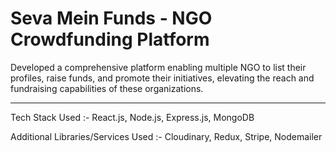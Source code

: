 ﻿# Seva Mein Funds - NGO Crowdfunding Platform
Developed a comprehensive platform enabling multiple NGO to list their profiles, raise funds, and
promote their initiatives, elevating the reach and fundraising capabilities of these organizations.
<hr />
Tech Stack Used :- React.js, Node.js, Express.js, MongoDB

Additional Libraries/Services Used :- Cloudinary, Redux, Stripe, Nodemailer
